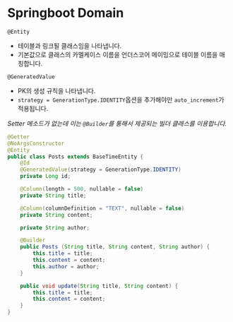 # Springboot Domain

`@Entity`
- 테이블과 링크될 클래스임을 나타냅니다.
- 기본값으로 클래스의 카멜케이스 이름을 언더스코어 메이밍으로 테이블 이름을 매칭합니다.

`@GeneratedValue`
- PK의 생성 규칙을 나타냅니다.
- `strategy = GenerationType.IDENTITY`옵션을 추가해야만 `auto_increment`가 적용됩니다.

*Setter 메소드가 없는데 이는 `@Builder`를 통해서 제공되는 빌더 클래스를 이용합니다.*

```java
@Getter
@NoArgsConstructor
@Entity
public class Posts extends BaseTimeEntity {
    @Id
    @GeneratedValue(strategy = GenerationType.IDENTITY)
    private Long id;

    @Column(length = 500, nullable = false)
    private String title;

    @Column(columnDefinition = "TEXT", nullable = false)
    private String content;

    private String author;

    @Builder
    public Posts (String title, String content, String author) {
        this.title = title;
        this.content = content;
        this.author = author;
    }

    public void update(String title, String content) {
        this.title = title;
        this.content = content;
    }
}
```
